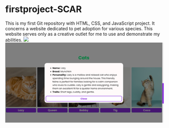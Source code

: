 # firstproject-SCAR
This is my first Git repository with HTML, CSS, and JavaScript project. It concerns a website dedicated to pet adoption for various species. This website serves only as a creative outlet for me to use and demonstrate my abilities.
<img src="/S-C-A-R.png">
<img src="/S-C-A-R-1.png">